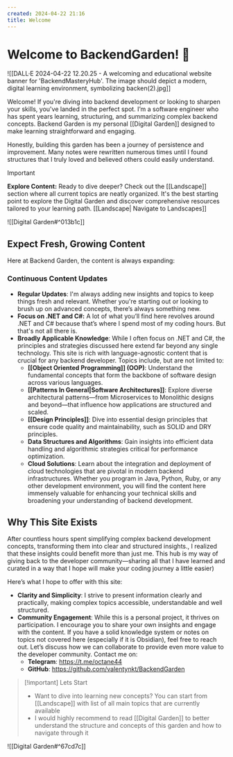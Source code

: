```yaml
---
created: 2024-04-22 21:16
title: Welcome
---
```



# Welcome to BackendGarden! 🎉

![[DALL·E 2024-04-22 12.20.25 - A welcoming and educational website banner for 'BackendMasteryHub'. The image should depict a modern, digital learning environment, symbolizing backen(2).jpg]]

Welcome! If you're diving into backend development or looking to sharpen your skills, you've landed in the perfect spot. I’m a software engineer who has spent years learning, structuring, and summarizing complex backend concepts. Backend Garden is my personal [[Digital Garden]] designed to make learning straightforward and engaging.

Honestly, building this garden has been a journey of persistence and improvement. Many notes were rewritten numerous times until I found structures that I truly loved and believed others could easily understand.

> [!important] 
> **Explore Content:** Ready to dive deeper? Check out the [[Landscape]] section where all current topics are neatly organized. It's the best starting point to explore the Digital Garden and discover comprehensive resources tailored to your learning path. [[Landscape| Navigate to Landscapes]]

![[Digital Garden#^013b1c]]

## Expect Fresh, Growing Content

Here at Backend Garden, the content is always expanding:

### Continuous Content Updates

- **Regular Updates**: I'm always adding new insights and topics to keep things fresh and relevant. Whether you're starting out or looking to brush up on advanced concepts, there’s always something new.
- **Focus on .NET and C#:** A lot of what you’ll find here revolves around .NET and C# because that’s where I spend most of my coding hours. But that's not all there is.
- **Broadly Applicable Knowledge**: While I often focus on .NET and C#, the principles and strategies discussed here extend far beyond any single technology. This site is rich with language-agnostic content that is crucial for any backend developer. Topics include, but are not limited to:
    - **[[Object Oriented Programming]] (OOP)**: Understand the fundamental concepts that form the backbone of software design across various languages.
    - **[[Patterns In General|Software Architectures]]**: Explore diverse architectural patterns—from Microservices to Monolithic designs and beyond—that influence how applications are structured and scaled.
    - **[[Design Principles]]**: Dive into essential design principles that ensure code quality and maintainability, such as SOLID and DRY principles.
    - **Data Structures and Algorithms**: Gain insights into efficient data handling and algorithmic strategies critical for performance optimization.
    - **Cloud Solutions**: Learn about the integration and deployment of cloud technologies that are pivotal in modern backend infrastructures. Whether you program in Java, Python, Ruby, or any other development environment, you will find the content here immensely valuable for enhancing your technical skills and broadening your understanding of backend development.

## Why This Site Exists

After countless hours spent simplifying complex backend development concepts, transforming them into clear and structured insights., I realized that these insights could benefit more than just me. This hub is my way of giving back to the developer community—sharing all that I have learned and curated in a way that I hope will make your coding journey a little easier)

Here’s what I hope to offer with this site:

- **Clarity and Simplicity**: I strive to present information clearly and practically, making complex topics accessible, understandable and well structured.
- **Community Engagement**: While this is a personal project, it thrives on participation. I encourage you to share your own insights and engage with the content. If you have a solid knowledge system or notes on topics not covered here (especially if it is Obsidian), feel free to reach out. Let’s discuss how we can collaborate to provide even more value to the developer community. Contact me on:
    - **Telegram**: https://t.me/octane44
    - **GitHub**: https://github.com/valentynkt/BackendGarden


> [!important] Lets Start
> - Want to dive into learning new concepts? You can start from [[Landscape]] with list of all main topics that are currently available
> - I would highly recommend to read [[Digital Garden]] to better understand the structure and concepts of this garden and how to navigate through it
> 

![[Digital Garden#^67cd7c]]